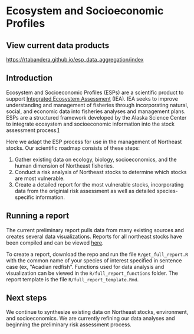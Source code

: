 # Ecosystem and Socioeconomic Profiles

## View current data products
https://rtabandera.github.io/esp_data_aggregation/index

## Introduction
Ecosystem and Socioeconomic Profiles (ESPs) are a scientific product to support [Integrated Ecosystem Assessment](https://www.integratedecosystemassessment.noaa.gov/) (IEA). IEA seeks to improve understanding and management of fisheries through incorporating natural, social, and economic data into fisheries analyses and management plans. ESPs are a structured framework developed by the Alaska Science Center to integrate ecosystem and socioeconomic information into the stock assessment process.[1] 

Here we adapt the ESP process for use in the management of Northeast stocks. Our scientific roadmap consists of these steps:
1. Gather existing data on ecology, biology, socioeconomics, and the human dimension of Northeast fisheries.
2. Conduct a risk analysis of Northeast stocks to determine which stocks are most vulnerable.
3. Create a detailed report for the most vulnerable stocks, incorporating data from the originial risk assessment as well as detailed species-specific information.

## Running a report
The current preliminary report pulls data from many existing sources and creates several data visualizations. Reports for all northeast stocks have been compiled and can be viewed [here](https://rtabandera.github.io/esp_data_aggregation/index). 

To create a report, download the repo and run the file `R/get_full_report.R` with the common name of your species of interest specified in sentence case (ex, "Acadian redfish". Functions used for data analysis and visualization can be viewed in the `R/full_report_functions` folder. The report template is the file `R/full_report_template.Rmd`.

## Next steps
We continue to synthesize existing data on Northeast stocks, environment, and socioeconomics. We are currently refining our data analyses and beginning the preliminary risk assessment process. 

[1]: https://meetings.npfmc.org/CommentReview/DownloadFile?p=8f5233fb-3b62-4571-9b49-8bb7ce675916.pdf&fileName=ESP_Shotwell.pdf